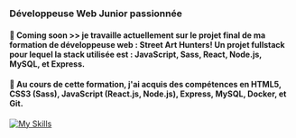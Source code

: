 ### Développeuse Web Junior passionnée 
#### 🔭 Coming soon >> je travaille actuellement sur le projet final de ma formation de développeuse web : Street Art Hunters! Un projet fullstack pour lequel la stack utilisée est : JavaScript, Sass, React, Node.js, MySQL, et Express.
#### 🌱 Au cours de cette formation, j'ai acquis des compétences en HTML5, CSS3 (Sass), JavaScript (React.js, Node.js), Express, MySQL, Docker, et Git.
[![My Skills](https://skillicons.dev/icons?i=html,css,js,react,nodejs,express,mysql,docker,git)](https://skillicons.dev)

<!--
**LeslieCore34/LeslieCore34** is a ✨ _special_ ✨ repository because its `README.md` (this file) appears on your GitHub profile.

Here are some ideas to get you started:


- 🌱 I’m currently learning ...
- 👯 I’m looking to collaborate on ...
- 🤔 I’m looking for help with ...
- 💬 Ask me about ...
- 📫 How to reach me: ...
- 😄 Pronouns: ...
- ⚡ Fun fact: ...
-->
